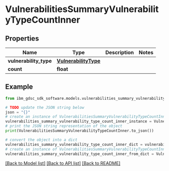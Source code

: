 # VulnerabilitiesSummaryVulnerabilityTypeCountInner


## Properties

Name | Type | Description | Notes
------------ | ------------- | ------------- | -------------
**vulnerability_type** | [**VulnerabilityType**](VulnerabilityType.md) |  | 
**count** | **float** |  | 

## Example

```python
from ibm_gdsc_sdk_software.models.vulnerabilities_summary_vulnerability_type_count_inner import VulnerabilitiesSummaryVulnerabilityTypeCountInner

# TODO update the JSON string below
json = "{}"
# create an instance of VulnerabilitiesSummaryVulnerabilityTypeCountInner from a JSON string
vulnerabilities_summary_vulnerability_type_count_inner_instance = VulnerabilitiesSummaryVulnerabilityTypeCountInner.from_json(json)
# print the JSON string representation of the object
print(VulnerabilitiesSummaryVulnerabilityTypeCountInner.to_json())

# convert the object into a dict
vulnerabilities_summary_vulnerability_type_count_inner_dict = vulnerabilities_summary_vulnerability_type_count_inner_instance.to_dict()
# create an instance of VulnerabilitiesSummaryVulnerabilityTypeCountInner from a dict
vulnerabilities_summary_vulnerability_type_count_inner_from_dict = VulnerabilitiesSummaryVulnerabilityTypeCountInner.from_dict(vulnerabilities_summary_vulnerability_type_count_inner_dict)
```
[[Back to Model list]](../README.md#documentation-for-models) [[Back to API list]](../README.md#documentation-for-api-endpoints) [[Back to README]](../README.md)


